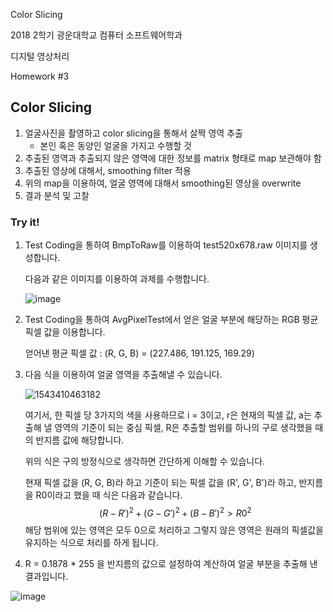 Color Slicing

2018 2학기 광운대학교 컴퓨터 소프트웨어학과

디지털 영상처리

Homework #3

## Color Slicing

1. 얼굴사진을 촬영하고 color slicing을 통해서 살짝 영역 추출
    -  본인 혹은 동양인 얼굴을 가지고 수행할 것
2. 추출된 영역과 추출되지 않은 영역에 대한 정보를 matrix 형태로 map 보관해야 함
3. 추출된 영상에 대해서, smoothing filter 적용
4. 위의 map을 이용하여, 얼굴 영역에 대해서 smoothing된 영상을 overwrite
5. 결과 분석 및 고찰

### Try it!

1. Test Coding을 통하여 BmpToRaw를 이용하여 test520x678.raw 이미지를 생성합니다.

   다음과 같은 이미지를 이용하여 과제를 수행합니다.

   ![image](https://user-images.githubusercontent.com/36066656/49152686-ed5f8f80-f356-11e8-84e5-b6a3e5530e80.png)

2. Test Coding을 통하여 AvgPixelTest에서 얻은 얼굴 부분에 해당하는 RGB 평균 픽셀 값을 이용합니다.

   얻어낸 평균 픽셀 값 : (R, G, B) = (227.486, 191.125, 169.29)

3. 다음 식을 이용하여 얼굴 영역을 추출해낼 수 있습니다.

   ![1543410463182](C:\Users\kryj9\AppData\Roaming\Typora\typora-user-images\1543410463182.png)

   여기서, 한 픽셀 당 3가지의 색을 사용하므로 i = 3이고, r은 현재의 픽셀 값, a는 추출해 낼 영역의 기준이 되는 중심 픽셀, R은 추출할 범위를 하나의 구로 생각했을 때의 반지름 값에 해당합니다.

   위의 식은 구의 방정식으로 생각하면 간단하게 이해할 수 있습니다.

   현재 픽셀 값을 (R, G, B)라 하고 기준이 되는 픽셀 값을 (R', G', B')라 하고, 반지름을 R0이라고 했을 때 식은 다음과 같습니다.
   $$
   (R - R')^2 + (G - G')^2 + (B - B')^2 > R0^2
   $$
   해당 범위에 있는 영역은 모두 0으로 처리하고 그렇지 않은 영역은 원래의 픽셀값을 유지하는 식으로 처리를 하게 됩니다. 

4. R = 0.1878 * 255 을 반지름의 값으로 설정하여 계산하여 얼굴 부분을 추출해 낸 결과입니다.

![image](https://user-images.githubusercontent.com/36066656/49157582-7bda0e00-f363-11e8-9e5d-e7ed4fd2ae4e.png)